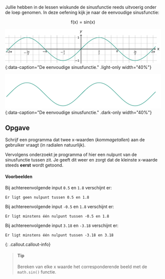 Jullie hebben in de lessen wiskunde de sinusfunctie reeds uitvoerig onder de loep genomen. In deze oefening kijk je naar de eenvoudige sinusfunctie:

$$
\mathsf{f(x) = sin(x)}
$$

![De eenvoudige sinusfunctie.](media/image.png "De eenvoudige sinusfunctie."){:data-caption="De eenvoudige sinusfunctie." .light-only width="40%"}

![De eenvoudige sinusfunctie.](media/image_dark.png "De eenvoudige sinusfunctie."){:data-caption="De eenvoudige sinusfunctie." .dark-only width="40%"}


## Opgave
Schrijf een programma dat twee x-waarden (*kommagetallen*) aan de gebruiker vraagt (in radialen natuurlijk). 

Vervolgens onderzoekt je programma of hier een nulpunt van de sinusfunctie tussen zit. Je geeft dit weer en zorgt dat de kleinste x-waarde steeds **eerst** wordt getoond.

#### Voorbeelden
Bij achtereenvolgende input `0.5` en `1.8` verschijnt er:
```
Er ligt geen nulpunt tussen 0.5 en 1.8
```

Bij achtereenvolgende input `-0.5` en `1.8` verschijnt er:
```
Er ligt minstens één nulpunt tussen -0.5 en 1.8
```

Bij achtereenvolgende input `3.18` en `-3.18` verschijnt er:
```
Er ligt minstens één nulpunt tussen -3.18 en 3.18
```

{: .callout.callout-info}
>#### Tip
> Bereken van elke x waarde het corresponderende beeld met de `math.sin()` functie.
